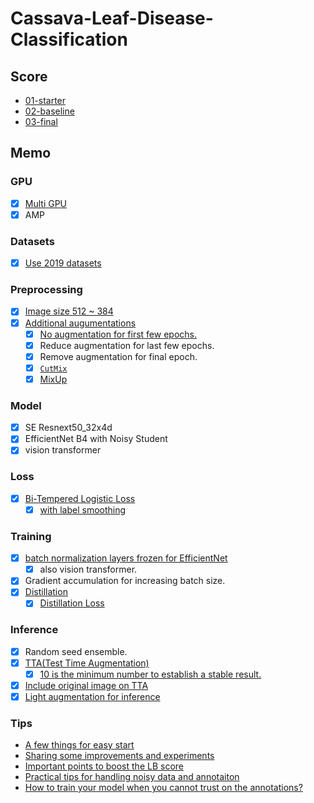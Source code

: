 # Cassava-Leaf-Disease-Classification

## Score

- [01-starter](history/01-starter.md)
- [02-baseline](history/02-baseline.md)
- [03-final](history/03-final.md)

## Memo

### GPU

- [x] [Multi GPU](https://aru47.hatenablog.com/entry/2020/11/06/225052)
- [x] AMP

### Datasets

- [x] [Use 2019 datasets](https://www.kaggle.com/piantic/train-cassava-starter-using-various-loss-funcs/notebook)

### Preprocessing

- [x] [Image size 512 ~ 384](https://www.kaggle.com/c/cassava-leaf-disease-classification/discussion/207450)
- [x] [Additional augumentations](https://www.kaggle.com/khyeh0719/pytorch-efficientnet-baseline-train-amp-aug#Define-Train\Validation-Image-Augmentations)
    - [x] [No augmentation for first few epochs.](https://www.kaggle.com/c/cassava-leaf-disease-classification/discussion/212347)
    - [x] Reduce augmentation for last few epochs.
    - [x] Remove augmentation for final epoch.
    - [x] [`CutMix`](https://www.kaggle.com/c/cassava-leaf-disease-classification/discussion/209065)
    - [x] [MixUp](https://www.kaggle.com/c/cassava-leaf-disease-classification/discussion/212060)

### Model

- [x] SE Resnext50_32x4d
- [x] EfficientNet B4 with Noisy Student
- [x] vision transformer

### Loss

- [x] [Bi-Tempered Logistic Loss](https://www.kaggle.com/c/cassava-leaf-disease-classification/discussion/202017)
    - [x] [with label smoothing](https://www.kaggle.com/piantic/train-cassava-starter-using-various-loss-funcs/notebook#Bi-Tempered-Loss)

### Training

- [x] [batch normalization layers frozen for EfficientNet](https://keras.io/examples/vision/image_classification_efficientnet_fine_tuning/#tips-for-fine-tuning-efficientnet)
    - [x] also vision transformer.
- [x] Gradient accumulation for increasing batch size.
- [x] [Distillation](https://www.kaggle.com/c/cassava-leaf-disease-classification/discussion/214959)
    - [x] [Distillation Loss](https://ramesharvind.github.io/posts/deep-learning/knowledge-distillation/)

### Inference

- [x] Random seed ensemble.
- [x] [TTA(Test Time Augmentation)](https://www.kaggle.com/khyeh0719/pytorch-efficientnet-baseline-inference-tta)
    - [x] [10 is the minimum number to establish a stable result.](https://www.kaggle.com/c/cassava-leaf-disease-classification/discussion/214559#1171803)
- [x] [Include original image on TTA](https://www.kaggle.com/c/cassava-leaf-disease-classification/discussion/210921#1153396)
- [x] [Light augmentation for inference](https://www.kaggle.com/c/cassava-leaf-disease-classification/discussion/206489)

### Tips

- [A few things for easy start](https://www.kaggle.com/c/cassava-leaf-disease-classification/discussion/207450)
- [Sharing some improvements and experiments](https://www.kaggle.com/c/cassava-leaf-disease-classification/discussion/203594)
- [Important points to boost the LB score](https://www.kaggle.com/c/cassava-leaf-disease-classification/discussion/208402)
- [Practical tips for handling noisy data and annotaiton](https://www2.slideshare.net/RyuichiKanoh/practical-tips-for-handling-noisy-data-and-annotaiton-204195412)
- [How to train your model when you cannot trust on the annotations?](https://www.kaggle.com/c/cassava-leaf-disease-classification/discussion/214053)
